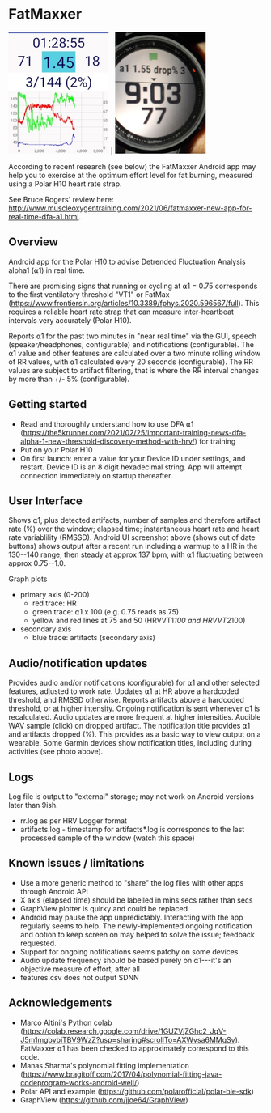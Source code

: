 # FatMaxxer

<img src="https://raw.githubusercontent.com/IanPeake/FatMaxxer/main/screenshot-run-scaled-cropped.jpg" height="240"> |
<img src="https://raw.githubusercontent.com/IanPeake/FatMaxxer/main/garmin_alpha1_notification.jpg" height="240">

According to recent research (see below) the FatMaxxer Android app may help you to exercise at the optimum effort level for fat burning,
measured using a Polar H10 heart rate strap.

See Bruce Rogers' review here: http://www.muscleoxygentraining.com/2021/06/fatmaxxer-new-app-for-real-time-dfa-a1.html.

## Overview ##
Android app for the Polar H10 to advise Detrended Fluctuation Analysis alpha1 (⍺1) in real time.

There are promising signs that running or cycling at ⍺1 = 0.75 corresponds to the first ventilatory threshold "VT1" or FatMax
(https://www.frontiersin.org/articles/10.3389/fphys.2020.596567/full).
This requires a reliable heart rate strap that can measure inter-heartbeat intervals very accurately (Polar H10).

Reports ⍺1 for the past two minutes in "near real time" via the GUI,
speech (speaker/headphones, configurable) and notifications (configurable).
The ⍺1 value and other features are calculated over a two minute rolling window of RR values,
with ⍺1 calculated every 20 seconds (configurable).
The RR values are subject to artifact filtering, that is where the RR interval changes by more than +/- 5% (configurable).

## Getting started ##
- Read and thoroughly understand how to use DFA ⍺1 (https://the5krunner.com/2021/02/25/important-training-news-dfa-alpha-1-new-threshold-discovery-method-with-hrv/) for training
- Put on your Polar H10
- On first launch: enter a value for your Device ID under settings, and restart. Device ID is an 8 digit hexadecimal string. App will attempt connection
  immediately on startup thereafter.

## User Interface ##
Shows ⍺1, plus detected artifacts, number of samples and therefore artifact rate (%) over the window; elapsed time; instantaneous heart rate and heart rate variablility (RMSSD). Android UI screenshot above (shows out of date buttons) shows output after a recent run including a warmup to a HR in the 130--140 range, then steady at approx 137 bpm, with ⍺1 fluctuating between approx 0.75--1.0.

Graph plots
- primary axis (0-200)
  - red trace: HR
  - green trace: ⍺1 x 100 (e.g. 0.75 reads as 75)
  - yellow and red lines at 75 and 50 (HRVVT1*100 and HRVVT2*100) 
- secondary axis
  - blue trace: artifacts (secondary axis)

## Audio/notification updates ##
Provides audio and/or notifications (configurable) for ⍺1 and other selected features, adjusted to work rate.
Updates ⍺1 at HR above a hardcoded threshold, and RMSSD otherwise.
Reports artifacts above a hardcoded threshold, or at higher intensity.
Ongoing notification is sent whenever ⍺1 is recalculated.
Audio updates are more frequent at higher intensities.
Audible WAV sample (click) on dropped artifact.
The notification title provides ⍺1 and artifacts dropped (%).
This provides as a basic way to view output on a wearable.
Some Garmin devices show notification titles, including during activities (see photo above).

## Logs ##
Log file is output to "external" storage; may not work on Android versions later than 9ish.
- rr.log as per HRV Logger format
- artifacts.log - timestamp for artifacts*.log is corresponds to the last processed sample of the window (watch this space)

## Known issues / limitations ##
- Use a more generic method to "share" the log files with other apps through Android API
- X axis (elapsed time) should be labelled in mins:secs rather than secs
- GraphView plotter is quirky and could be replaced
- Android may pause the app unpredictably. Interacting with the app regularly seems to help.
  The newly-implemented ongoing notification and option to keep screen on may helped to solve the issue; feedback requested.
- Support for ongoing notifications seems patchy on some devices
- Audio update frequency should be based purely on ⍺1---it's an objective measure of effort, after all
- features.csv does not output SDNN

## Acknowledgements ##
- Marco Altini's Python colab
  (https://colab.research.google.com/drive/1GUZVjZGhc2_JqV-J5m1mgbvbiTBV9WzZ?usp=sharing#scrollTo=AXWvsa6MMqSv).
  FatMaxxer ⍺1 has been checked to approximately correspond to this code.
- Manas Sharma's polynomial fitting implementation (https://www.bragitoff.com/2017/04/polynomial-fitting-java-codeprogram-works-android-well/)
- Polar API and example (https://github.com/polarofficial/polar-ble-sdk)
- GraphView (https://github.com/jjoe64/GraphView)
